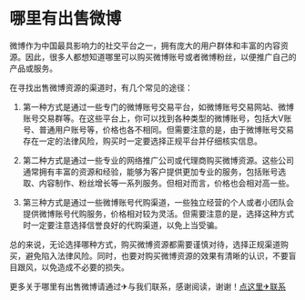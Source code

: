 # 哪里有出售微博

微博作为中国最具影响力的社交平台之一，拥有庞大的用户群体和丰富的内容资源。因此，很多人都想知道哪里可以购买微博账号或者微博粉丝，以便推广自己的产品或服务。

在寻找出售微博资源的渠道时，有几个常见的途径：

1. 第一种方式是通过一些专门的微博账号交易平台，如微博账号交易网站、微博账号交易群等。在这些平台上，你可以找到各种类型的微博账号，包括大V账号、普通用户账号等，价格也各不相同。但需要注意的是，由于微博账号交易存在一定的法律风险，购买时一定要选择正规平台并仔细核实信息。

2. 第二种方式是通过一些专业的网络推广公司或代理商购买微博资源。这些公司通常拥有丰富的资源和经验，能够为客户提供更加专业的服务，包括账号选取、内容制作、粉丝增长等一系列服务。但相对而言，价格也会相对高一些。

3. 第三种方式是通过一些微博账号代购渠道，一些独立经营的个人或者小团队会提供微博账号代购服务，价格相对较为灵活。但需要注意的是，选择这种方式时一定要注意选择信誉良好的代购渠道，以免上当受骗。

总的来说，无论选择哪种方式，购买微博资源都需要谨慎对待，选择正规渠道购买，避免陷入法律风险。同时，也要对购买微博资源的效果有清晰的认识，不要盲目跟风，以免造成不必要的损失。

更多关于哪里有出售微博请通过✈与我们联系，感谢阅读，谢谢！[点这里✈联系](https://111.k02.cc)